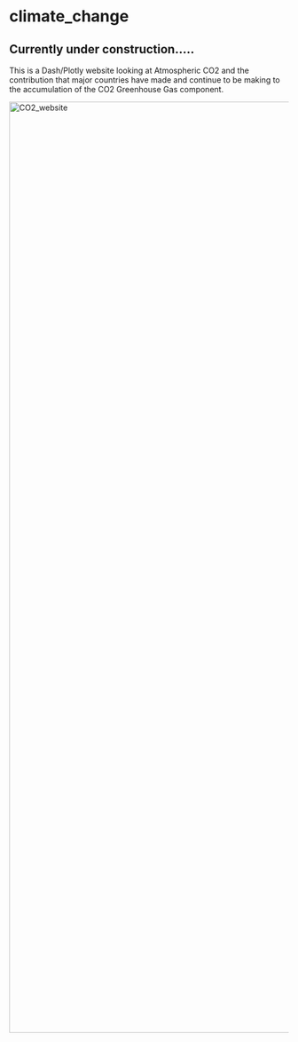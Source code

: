 # climate_change

## Currently under construction.....
This is a Dash/Plotly website looking at Atmospheric CO2 and the contribution that major countries have made and continue to be making to the accumulation of the CO2 Greenhouse Gas component.

<img width="1677" alt="CO2_website" src="https://github.com/hgarbeil/climate_change/assets/9002283/0f04eea7-1224-4ae9-96c2-8a609f745770">
